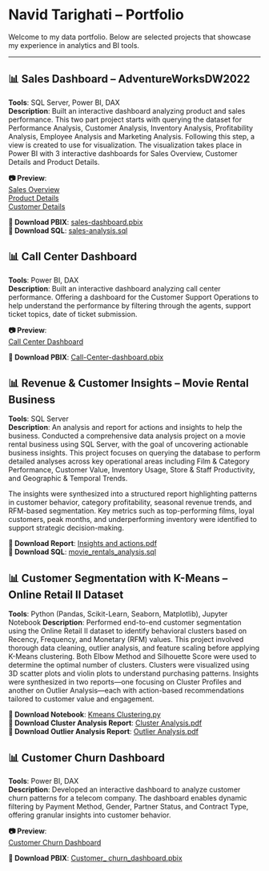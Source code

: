 # Navid Tarighati – Portfolio

Welcome to my data portfolio. Below are selected projects that showcase my experience in analytics and BI tools.

---

## 📊 Sales Dashboard – AdventureWorksDW2022

**Tools**: SQL Server, Power BI, DAX  
**Description**: Built an interactive dashboard analyzing product and sales performance. 
This two part project starts with querying the dataset for Performance Analysis, Customer Analysis, Inventory Analysis, Profitability Analysis, Employee Analysis and Marketing Analysis.
Following this step, a view is created to use for visualization. 
The visualization takes place in Power BI with 3 interactive dashboards for Sales Overview, Customer Details and Product Details.

**📷 Preview**:  
[Sales Overview](./screenshots/sales-overview.png)  
[Product Details](./screenshots/product-details.png)  
[Customer Details](./screenshots/customer-details.png)

**🔗 Download PBIX**: [sales-dashboard.pbix](./pbix/sales-dashboard.pbix) <br>
**🔗 Download SQL**: [sales-analysis.sql](./SQL/analysis.sql)

## 📊 Call Center Dashboard

**Tools**:  Power BI, DAX  
**Description**: Built an interactive dashboard analyzing call center performance. 
Offering a dashboard for the Customer Support Operations to help understand the performance by filtering through the agents, support ticket topics, date of ticket submission.

**📷 Preview**:  
[Call Center Dashboard](./screenshots/Call_Center.png)

**🔗 Download PBIX**: [Call-Center-dashboard.pbix](./pbix/Call_Center_Dashboard.pbix)

## 📊 Revenue & Customer Insights – Movie Rental Business

**Tools**: SQL Server  
**Description**: An analysis and report for actions and insights to help the business. 
Conducted a comprehensive data analysis project on a movie rental business using SQL Server, with the goal of uncovering actionable business insights.
This project focuses on querying the database to perform detailed analyses across key operational areas including Film & Category Performance, Customer Value, Inventory Usage, Store & Staff Productivity, and Geographic & Temporal Trends.

The insights were synthesized into a structured report highlighting patterns in customer behavior, category profitability, seasonal revenue trends, and RFM-based segmentation. Key metrics such as top-performing films, loyal customers, peak months, and underperforming inventory were identified to support strategic decision-making.

**🔗 Download Report**:  [Insights and actions.pdf](./reports/Insights%20and%20actions.pdf) <br>
**🔗 Download SQL**: [movie_rentals_analysis.sql](./SQL/movie_rentals_analysis.sql)

## 📊 Customer Segmentation with K-Means – Online Retail II Dataset

**Tools**: Python (Pandas, Scikit-Learn, Seaborn, Matplotlib), Jupyter Notebook 
**Description**: Performed end-to-end customer segmentation using the Online Retail II dataset to identify behavioral clusters based on Recency, Frequency, and Monetary (RFM) values.
This project involved thorough data cleaning, outlier analysis, and feature scaling before applying K-Means clustering.
Both Elbow Method and Silhouette Score were used to determine the optimal number of clusters.
Clusters were visualized using 3D scatter plots and violin plots to understand purchasing patterns.
Insights were synthesized in two reports—one focusing on Cluster Profiles and another on Outlier Analysis—each with action-based recommendations tailored to customer value and engagement.

**🔗 Download Notebook**: [Kmeans Clustering.py](./notebooks/Kmeans_Clustering.py) <br>
**🔗 Download Cluster Analysis Report**: [Cluster Analysis.pdf](./reports/Cluster_analysis.pdf) <br>
**🔗 Download Outlier Analysis Report**: [Outlier Analysis.pdf](./reports/Outlier_Analysis.pdf)

## 📊 Customer Churn Dashboard
**Tools**:  Power BI, DAX  
**Description**: Developed an interactive dashboard to analyze customer churn patterns for a telecom company. The dashboard enables dynamic filtering by Payment Method, Gender, Partner Status, and Contract Type, offering granular insights into customer behavior.

**📷 Preview**:  
[Customer Churn Dashboard](./screenshots/churn_dashboard.png)

**🔗 Download PBIX**: [Customer_ churn_dashboard.pbix](./pbix/Churn_Dashboard.pbix)
